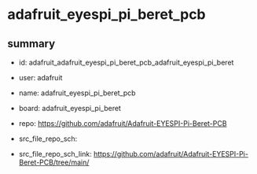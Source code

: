 # adafruit_eyespi_pi_beret_pcb
 
## summary 
* id: adafruit_adafruit_eyespi_pi_beret_pcb_adafruit_eyespi_pi_beret
* user: adafruit
* name: adafruit_eyespi_pi_beret_pcb
* board: adafruit_eyespi_pi_beret
* repo: https://github.com/adafruit/Adafruit-EYESPI-Pi-Beret-PCB



* src_file_repo_sch: 
* src_file_repo_sch_link: https://github.com/adafruit/Adafruit-EYESPI-Pi-Beret-PCB/tree/main/





